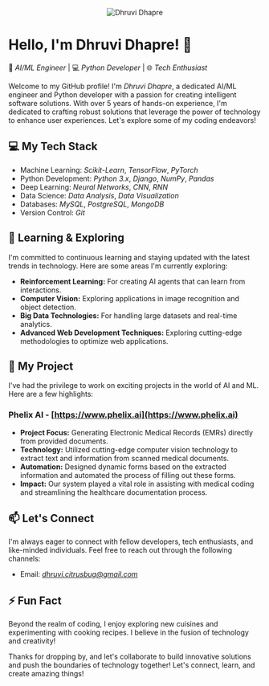 <p align="center">
  <img src="https://media.giphy.com/media/26tn33aiTi1jkl6H6/giphy.gif" alt="Dhruvi Dhapre"/>
</p>

# Hello, I'm Dhruvi Dhapre! 👋

🚀 *AI/ML Engineer* | 💻 *Python Developer* | 🌐 *Tech Enthusiast*

Welcome to my GitHub profile! I'm *Dhruvi Dhapre*, a dedicated AI/ML engineer and Python developer with a passion for creating intelligent software solutions. With over 5 years of hands-on experience, I'm dedicated to crafting robust solutions that leverage the power of technology to enhance user experiences. Let's explore some of my coding endeavors!

## 💻 My Tech Stack

- Machine Learning: *Scikit-Learn*, *TensorFlow*, *PyTorch*
- Python Development: *Python 3.x*, *Django*, *NumPy*, *Pandas*
- Deep Learning: *Neural Networks*, *CNN*, *RNN*
- Data Science: *Data Analysis*, *Data Visualization*
- Databases: *MySQL*, *PostgreSQL*, *MongoDB*
- Version Control: *Git*

## 🌱 Learning & Exploring

I'm committed to continuous learning and staying updated with the latest trends in technology. Here are some areas I'm currently exploring:

- **Reinforcement Learning:** For creating AI agents that can learn from interactions.
- **Computer Vision:** Exploring applications in image recognition and object detection.
- **Big Data Technologies:** For handling large datasets and real-time analytics.
- **Advanced Web Development Techniques:** Exploring cutting-edge methodologies to optimize web applications.

## 🚀 My Project

I've had the privilege to work on exciting projects in the world of AI and ML. Here are a few highlights:
### Phelix AI - [https://www.phelix.ai](https://www.phelix.ai)

- **Project Focus:** Generating Electronic Medical Records (EMRs) directly from provided documents.
- **Technology:** Utilized cutting-edge computer vision technology to extract text and information from scanned medical documents.
- **Automation:** Designed dynamic forms based on the extracted information and automated the process of filling out these forms.
- **Impact:** Our system played a vital role in assisting with medical coding and streamlining the healthcare documentation process.

## 📫 Let's Connect

I'm always eager to connect with fellow developers, tech enthusiasts, and like-minded individuals. Feel free to reach out through the following channels:

- Email: *dhruvi.citrusbug@gmail.com*

## ⚡ Fun Fact

Beyond the realm of coding, I enjoy exploring new cuisines and experimenting with cooking recipes. I believe in the fusion of technology and creativity!

Thanks for dropping by, and let's collaborate to build innovative solutions and push the boundaries of technology together! Let's connect, learn, and create amazing things!
